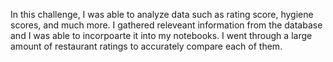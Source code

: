 In this challenge, I was able to analyze data such as rating score, hygiene scores, and much more. I gathered releveant information from the database and I was able to incorpoarte it into my notebooks. I went through a large amount of restaurant ratings to accurately compare each of them.
